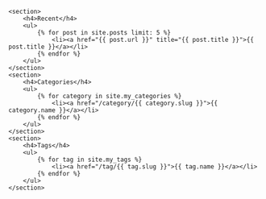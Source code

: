 	<section>
		<h4>Recent</h4>
		<ul>
			{% for post in site.posts limit: 5 %}
				<li><a href="{{ post.url }}" title="{{ post.title }}">{{ post.title }}</a></li>
			{% endfor %}
		</ul>
	</section>
	<section>
		<h4>Categories</h4>
		<ul>
			{% for category in site.my_categories %}
				<li><a href="/category/{{ category.slug }}">{{ category.name }}</a></li>
			{% endfor %}
		</ul>
	</section>
	<section>
		<h4>Tags</h4>
		<ul>
			{% for tag in site.my_tags %}
				<li><a href="/tag/{{ tag.slug }}">{{ tag.name }}</a></li>
			{% endfor %}
		</ul>
	</section>
